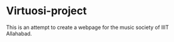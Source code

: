 # Virtuosi-project

This is an attempt to create a webpage for the music society of IIIT Allahabad.
